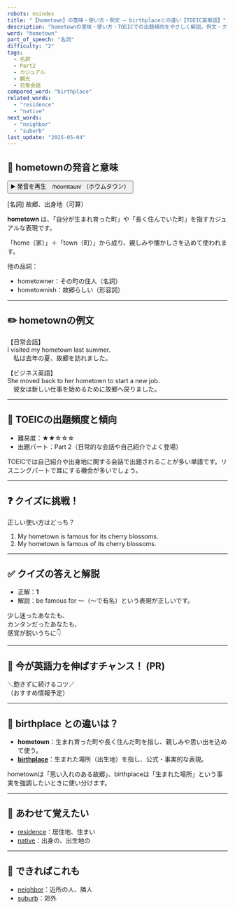 ```yaml
---
robots: noindex
title: "【hometown】の意味・使い方・例文 ― birthplaceとの違い【TOEIC英単語】"
description: "hometownの意味・使い方・TOEICでの出題傾向をやさしく解説。例文・クイズ付きでbirthplaceとの違いもわかりやすく学べます。"
word: "hometown"
part_of_speech: "名詞"
difficulty: "2"
tags:
  - 名詞
  - Part2
  - カジュアル
  - 観光
  - 日常会話
compared_word: "birthplace"
related_words:
  - "residence"
  - "native"
next_words:
  - "neighbor"
  - "suburb"
last_update: "2025-05-04"
---
```


## 🔰 hometownの発音と意味

<button class="play-audio" onclick="playTTS('hometown')">
  <span class="play-audio-main">
    ▶️ 発音を再生　/hóʊmtaʊn/
  </span>
  <span class="play-audio-sub">
    （ホウムタウン）
  </span>
</button>

[名詞] 故郷、出身地（可算）

**hometown** は、「自分が生まれ育った町」や「長く住んでいた町」を指すカジュアルな表現です。

「home（家）」＋「town（町）」から成り、親しみや懐かしさを込めて使われます。

他の品詞：  
- hometowner：その町の住人（名詞）
- hometownish：故郷らしい（形容詞）

---

## ✏️ hometownの例文

【日常会話】  
I visited my hometown last summer.  
　私は去年の夏、故郷を訪れました。

【ビジネス英語】  
She moved back to her hometown to start a new job.  
　彼女は新しい仕事を始めるために故郷へ戻りました。

---

## 🎯 TOEICの出題頻度と傾向

- 難易度：★★☆☆☆
- 出題パート：Part 2（日常的な会話や自己紹介でよく登場）

TOEICでは自己紹介や出身地に関する会話で出題されることが多い単語です。リスニングパートで耳にする機会が多いでしょう。

---

## ❓ クイズに挑戦！

正しい使い方はどっち？

1. My hometown is famous for its cherry blossoms.  
2. My hometown is famous of its cherry blossoms.

---

## ✅ クイズの答えと解説

- 正解：**1**
- 解説：be famous for ～（～で有名）という表現が正しいです。

少し迷ったあなたも、  
カンタンだったあなたも、  
感覚が鋭いうちに👇️

---

## 🚀 今が英語力を伸ばすチャンス！ (PR)

<div class="info-center">
＼飽きずに続けるコツ／<br>  
（おすすめ情報予定）
</div>

---

## 🤔  birthplace との違いは？

- **hometown**：生まれ育った町や長く住んだ町を指し、親しみや思い出を込めて使う。
- **[birthplace](/birthplace)**：生まれた場所（出生地）を指し、公式・事実的な表現。

hometownは「思い入れのある故郷」、birthplaceは「生まれた場所」という事実を強調したいときに使い分けます。

---

## 🧩 あわせて覚えたい

- [residence](/residence)：居住地、住まい
- [native](/native)：出身の、出生地の

---

## 📖 できればこれも

- [neighbor](/neighbor)：近所の人、隣人
- [suburb](/suburb)：郊外

<!-- cvid: aid06_bid27 -->
